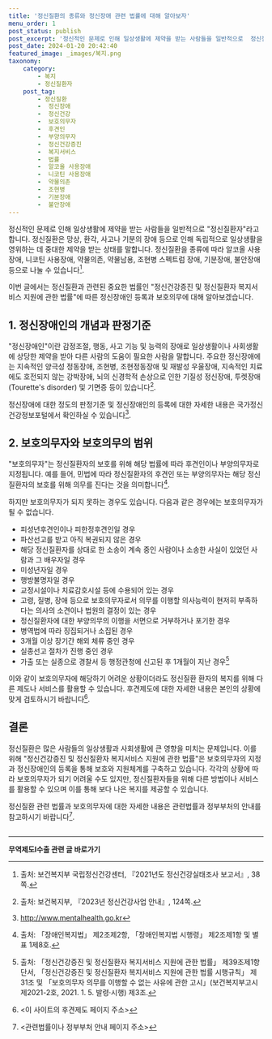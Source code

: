 ```yaml
---
title: '정신질환의 종류와 정신장애 관련 법률에 대해 알아보자'
menu_order: 1
post_status: publish
post_excerpt: '정신적인 문제로 인해 일상생활에 제약을 받는 사람들을 일반적으로  정신질환자 라고 합니다. 정신질환은 망상, 환각, 사고나 기분의 장애 등으로 인해 독립적으로 일상생활을 영위하는 데 중대한 제약을 받는 상태를 말합니다. 정신질환을 종류에 따라 알코올 사용장애, 니코틴 사용장애, 약물의존, 약물남용, 조현병 스펙트럼 장애, 기분장애, 불안장애 등으로 나눌 수 있습니다  1 .'
post_date: 2024-01-20 20:42:40
featured_image: _images/복지.png
taxonomy:
    category:
        - 복지
        - 정신질환자
    post_tag:
        - 정신질환
        -  정신장애
        -  정신건강
        -  보호의무자
        -  후견인
        -  부양의무자
        -  정신건강증진
        -  복지서비스
        -  법률
        -  알코올 사용장애
        -  니코틴 사용장애
        -  약물의존
        -  조현병
        -  기분장애
        -  불안장애
---
```



정신적인 문제로 인해 일상생활에 제약을 받는 사람들을 일반적으로 "정신질환자"라고 합니다. 정신질환은 망상, 환각, 사고나 기분의 장애 등으로 인해 독립적으로 일상생활을 영위하는 데 중대한 제약을 받는 상태를 말합니다. 정신질환을 종류에 따라 알코올 사용장애, 니코틴 사용장애, 약물의존, 약물남용, 조현병 스펙트럼 장애, 기분장애, 불안장애 등으로 나눌 수 있습니다[^1].

이번 글에서는 정신질환과 관련된 중요한 법률인 "정신건강증진 및 정신질환자 복지서비스 지원에 관한 법률"에 따른 정신장애인 등록과 보호의무에 대해 알아보겠습니다.

## 1. 정신장애인의 개념과 판정기준

"정신장애인"이란 감정조절, 행동, 사고 기능 및 능력의 장애로 일상생활이나 사회생활에 상당한 제약을 받아 다른 사람의 도움이 필요한 사람을 말합니다. 주요한 정신장애에는 지속적인 양극성 정동장애, 조현병, 조현정동장애 및 재발성 우울장애, 지속적인 치료에도 호전되지 않는 강박장애, 뇌의 신경학적 손상으로 인한 기질성 정신장애, 투렛장애(Tourette's disorder) 및 기면증 등이 있습니다[^2].

정신장애에 대한 정도의 판정기준 및 정신장애인의 등록에 대한 자세한 내용은 국가정신건강정보포털에서 확인하실 수 있습니다[^3].

## 2. 보호의무자와 보호의무의 범위

"보호의무자"는 정신질환자의 보호를 위해 해당 법률에 따라 후견인이나 부양의무자로 지정됩니다. 예를 들어, 민법에 따라 정신질환자의 후견인 또는 부양의무자는 해당 정신질환자의 보호를 위해 의무를 진다는 것을 의미합니다[^4].

하지만 보호의무자가 되지 못하는 경우도 있습니다. 다음과 같은 경우에는 보호의무자가 될 수 없습니다.

- 피성년후견인이나 피한정후견인일 경우
- 파산선고를 받고 아직 복권되지 않은 경우
- 해당 정신질환자를 상대로 한 소송이 계속 중인 사람이나 소송한 사실이 있었던 사람과 그 배우자일 경우
- 미성년자일 경우
- 행방불명자일 경우
- 교정시설이나 치료감호시설 등에 수용되어 있는 경우
- 고령, 질병, 장애 등으로 보호의무자로서 의무를 이행할 의사능력이 현저히 부족하다는 의사의 소견이나 법원의 결정이 있는 경우
- 정신질환자에 대한 부양의무의 이행을 서면으로 거부하거나 포기한 경우
- 병역법에 따라 징집되거나 소집된 경우
- 3개월 이상 장기간 해외 체류 중인 경우
- 실종선고 절차가 진행 중인 경우
- 가출 또는 실종으로 경찰서 등 행정관청에 신고된 후 1개월이 지난 경우[^5]

이와 같이 보호의무자에 해당하기 어려운 상황이더라도 정신질환 환자의 복지를 위해 다른 제도나 서비스를 활용할 수 있습니다. 후견제도에 대한 자세한 내용은 본인의 상황에 맞게 검토하시기 바랍니다[^6].

## 결론

정신질환은 많은 사람들의 일상생활과 사회생활에 큰 영향을 미치는 문제입니다. 이를 위해 "정신건강증진 및 정신질환자 복지서비스 지원에 관한 법률"은 보호의무자의 지정과 정신장애인의 등록을 통해 보호와 지원체계를 구축하고 있습니다. 각각의 상황에 따라 보호의무자가 되기 어려울 수도 있지만, 정신질환자들을 위해 다른 방법이나 서비스를 활용할 수 있으며 이를 통해 보다 나은 복지를 제공할 수 있습니다.

정신질환 관련 법률과 보호의무자에 대한 자세한 내용은 관련법률과 정부부처의 안내를 참고하시기 바랍니다[^7].

[^1]: 출처: 보건복지부 국립정신건강센터, 『2021년도 정신건강실태조사 보고서』, 38쪽.
[^2]: 출처: 보건복지부, 『2023년 정신건강사업 안내』, 124쪽.
[^3]: <http://www.mentalhealth.go.kr>
[^4]: 출처: 「장애인복지법」 제2조제2항, 「장애인복지법 시행령」 제2조제1항 및 별표 1제8호.
[^5]: 출처: 「정신건강증진 및 정신질환자 복지서비스 지원에 관한 법률」 제39조제1항 단서, 「정신건강증진 및 정신질환자 복지서비스 지원에 관한 법률 시행규칙」 제31조 및 「보호의무자 의무를 이행할 수 없는 사유에 관한 고시」(보건복지부고시 제2021-2호, 2021. 1. 5. 발령·시행) 제3조.
[^6]: <이 사이트의 후견제도 페이지 주소>
[^7]: <관련법률이나 정부부처 안내 페이지 주소>

##
<!-- wp:separator -->
<hr class="wp-block-separator has-alpha-channel-opacity"/>
<!-- /wp:separator -->

<!-- wp:group {"backgroundColor":"base","layout":{"type":"constrained"}} -->
<div class="wp-block-group has-base-background-color has-background"><!-- wp:paragraph {"align":"center","fontSize":"medium"} -->
<p class="has-text-align-center has-large-font-size"><strong>무역제도Ⅰ수출 관련 글 바로가기</strong></p>
<!-- /wp:paragraph -->


<!-- wp:latest-posts
{"categories":[{"id":14332,"count":19,"description":"","link":"https://uknowlaw.com/category/%eb%ac%b4%ec%97%ad%ec%a0%9c%eb%8f%84%e2%85%b0%ec%88%98%ec%b6%9c/","name":"무역제도Ⅰ수출","slug":"무역제도Ⅰ수출","taxonomy":"category","parent":0,"meta":[],"_links":{"self":[{"href":"https://uknowlaw.com/wp-json/wp/v2/categories/14332"}],"collection":[{"href":"https://uknowlaw.com/wp-json/wp/v2/categories"}],"about":[{"href":"https://uknowlaw.com/wp-json/wp/v2/taxonomies/category"}],"wp:post_type":[{"href":"https://uknowlaw.com/wp-json/wp/v2/posts?categories=14332"}],"curies":[{"name":"wp","href":"https://api.w.org/{rel}","templated":true}]}}],"postsToShow":100,"excerptLength":28,"postLayout":"grid","columns":2,"featuredImageAlign":"left","featuredImageSizeSlug":"large","fontSize":"small"} /--></div>
<!-- /wp:group -->